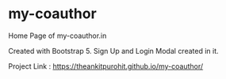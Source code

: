 # my-coauthor
Home Page of my-coauthor.in

Created with Bootstrap 5. 
Sign Up and Login Modal created in it. 

Project Link : https://theankitpurohit.github.io/my-coauthor/
